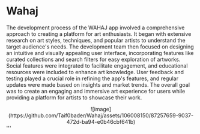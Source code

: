 # Wahaj
The development process of the WAHAJ app involved a comprehensive approach to creating a platform for art enthusiasts. It began with extensive research on art styles, techniques, and popular artists to understand the target audience's needs. The development team then focused on designing an intuitive and visually appealing user interface, incorporating features like curated collections and search filters for easy exploration of artworks. Social features were integrated to facilitate engagement, and educational resources were included to enhance art knowledge.  User feedback and testing played a crucial role in refining the app's features, and regular updates were made based on insights and market trends. The overall goal was to create an engaging and immersive art experience for users while providing a platform for artists to showcase their work.

  <div style ="text-align:center">
  ![image](https://github.com/Taif0bader/Wahaj/assets/106008150/87257659-9037-472d-ba94-e0b46cbf641b)

  </div>
'''

